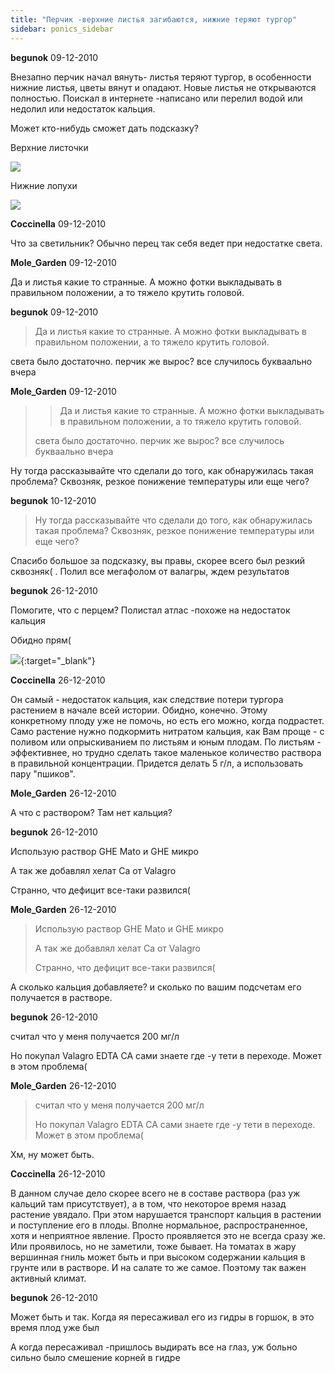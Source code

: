 ```yaml
---
title: "Перчик -верхние листья загибаются, нижние теряют тургор"
sidebar: ponics_sidebar
---
```


**begunok** 09-12-2010

Внезапно перчик начал вянуть- листья теряют тургор, в особенности нижние листья, цветы вянут и опадают. Новые листья не открываются полностью. Поискал в интернете -написано или перелил водой или недолил или недостаток кальция. 

Может кто-нибудь сможет дать подсказку?

Верхние листочки

![](http://img12.imageshost.ru/img/2010/12/09/image_4d0111266d6f0.jpg)

Нижние лопухи

![](http://img12.imageshost.ru/img/2010/12/09/image_4d01294add314.jpg)


**Coccinella** 09-12-2010

Что за светильник? Обычно перец так себя ведет при недостатке света.


**Mole_Garden** 09-12-2010

Да и листья какие то странные. А можно фотки выкладывать в правильном положении, а то тяжело крутить головой. 


**begunok** 09-12-2010

> Да и листья какие то странные. А можно фотки выкладывать в правильном положении, а то тяжело крутить головой.

света было достаточно. перчик же вырос? все случилось букваально вчера


**Mole_Garden** 09-12-2010

> > Да и листья какие то странные. А можно фотки выкладывать в правильном положении, а то тяжело крутить головой.
> 
> 
> 
> света было достаточно. перчик же вырос? все случилось букваально вчера

Ну тогда рассказывайте что сделали до того, как обнаружилась такая проблема? Сквозняк, резкое понижение температуры или еще чего?


**begunok** 10-12-2010

> Ну тогда рассказывайте что сделали до того, как обнаружилась такая проблема? Сквозняк, резкое понижение температуры или еще чего?

Спасибо большое за подсказку, вы правы, скорее всего был резкий сквозняк( . Полил все мегафолом от валагры, ждем результатов


**begunok** 26-12-2010

Помогите, что с перцем? Полистал атлас -похоже на недостаток кальция

Обидно прям(

[![](/attachimages/3960_IMG_1921.png)](https://t.me/ponics_ru_files/4534){:target="_blank"}

**Coccinella** 26-12-2010

Он самый - недостаток кальция, как следствие потери тургора растением в начале всей истории. Обидно, конечно. Этому конкретному плоду уже не помочь, но есть его можно, когда подрастет. Само растение нужно подкормить нитратом кальция, как Вам проще - с поливом или опрыскиванием по листьям и юным плодам. По листьям - эффективнее, но трудно сделать такое маленькое количество раствора в правильной концентрации. Придется делать 5 г/л, а использовать пару "пшиков".


**Mole_Garden** 26-12-2010

А что с раствором? Там нет кальция?


**begunok** 26-12-2010

Использую раствор GHE Mato и GHE микро

А так же добавлял хелат Ca от Valagro

Странно, что дефицит все-таки развился(


**Mole_Garden** 26-12-2010

> Использую раствор GHE Mato и GHE микро
> 
> А так же добавлял хелат Ca от Valagro
> 
> Странно, что дефицит все-таки развился(

А сколько кальция добавляете? и сколько по вашим подсчетам его получается в растворе.


**begunok** 26-12-2010

считал что у меня получается 200 мг/л

Но покупал Valagro EDTA CA сами знаете где -у тети в переходе. Может в этом проблема( 


**Mole_Garden** 26-12-2010

> считал что у меня получается 200 мг/л
> 
> Но покупал Valagro EDTA CA сами знаете где -у тети в переходе. Может в этом проблема(

Хм, ну может быть. 


**Coccinella** 26-12-2010

В данном случае дело скорее всего не в составе раствора (раз уж кальций там присутствует), а в том, что некоторое время назад растение увядало. При этом нарушается транспорт кальция в растении и поступление его в плоды. Вполне нормальное, распространенное, хотя и неприятное явление. Просто проявляется это не всегда сразу же. Или проявилось, но не заметили, тоже бывает. На томатах в жару вершинная гниль может быть и при высоком содержании кальция в грунте или в растворе. И на салате то же самое. Поэтому так важен активный климат.


**begunok** 26-12-2010

Может быть и так. Когда яя пересаживал его из гидры в горшок, в это время плод уже был 

А когда пересаживал -пришлось выдирать все на глаз, уж больно сильно было смешение корней в гидре


